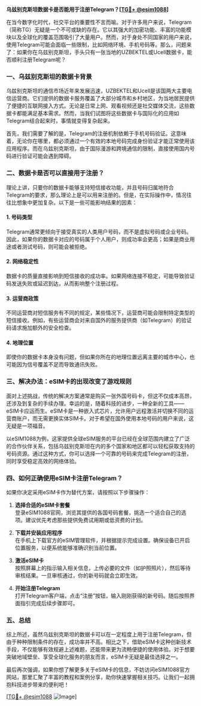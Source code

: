**乌兹别克斯坦数据卡是否能用于注册Telegram？[[TG💪+ @esim1088](https://t.me/s/esim1088)]**

在当今数字化时代，社交平台的重要性不言而喻。对于许多用户来说，Telegram（简称TG）无疑是一个不可或缺的存在。它以其强大的加密功能、丰富的功能模块以及全球化的覆盖范围吸引了大量用户。然而，对于身处不同国家的用户来说，使用Telegram可能会面临一些限制，比如网络环境、手机号码等。那么，问题来了：如果你在乌兹别克斯坦，手头只有一张当地的UZBEKTEL或Ucell数据卡，能否顺利注册Telegram呢？

### 一、乌兹别克斯坦的数据卡背景

乌兹别克斯坦的通信市场近年来发展迅速，UZBEKTEL和Ucell是该国两大主要电信运营商。它们提供的数据卡服务覆盖了大部分城市和乡村地区，为当地居民提供了便捷的互联网接入方式。无论是日常上网、观看视频还是社交媒体交流，这些数据卡都能满足基本需求。然而，当我们试图将这些数据卡与国际化的应用如Telegram结合起来时，事情就变得复杂起来。

首先，我们需要了解的是，Telegram的注册机制依赖于手机号码验证。这意味着，无论你在哪里，都必须通过一个有效的本地号码完成身份验证才能正常使用该应用程序。而在乌兹别克斯坦，由于国际漫游和跨境通信的限制，直接使用国内号码进行验证可能会遇到障碍。

### 二、数据卡是否可以直接用于注册？

理论上讲，只要你的数据卡能够支持短信接收功能，并且号码归属地符合Telegram的要求，那么理论上是可以用来注册的。但是，在实际操作中，情况往往比想象中更加复杂。以下是一些可能影响结果的因素：

#### 1. **号码类型**
   Telegram通常更倾向于接受真实的人类用户号码，而不是虚拟号码或企业号码。因此，如果你的数据卡对应的号码属于个人用户，则成功率会更高；如果是商业用途或者测试号码，则可能会被拒绝。

#### 2. **网络稳定性**
   数据卡的质量直接影响到短信接收的成功率。如果网络连接不稳定，可能导致验证码发送失败或延迟到达，从而影响整个注册过程。

#### 3. **运营商政策**
   不同运营商对短信服务有不同的规定，某些情况下，运营商可能会限制特定类型的短信接收。例如，有些运营商会对来自国外的服务提供商（如Telegram）的验证码请求施加额外的安全检查。

#### 4. **地理位置**
   即使你的数据卡本身没有问题，但如果你所在的地理位置远离主要的城市中心，也可能因为信号覆盖不足而导致通讯失败。

### 三、解决办法：eSIM卡的出现改变了游戏规则

面对上述挑战，传统的解决方案通常是购买一张外国号码卡，但这不仅成本高昂，还涉及到复杂的手续办理。幸运的是，随着科技的进步，一种全新的工具——eSIM卡应运而生。eSIM卡是一种嵌入式芯片，允许用户远程激活并切换不同的运营商账户，而无需更换实体SIM卡。对于希望在国外使用本地号码的用户来说，这无疑是一项福音。

以eSIM1088为例，这家提供全球eSIM服务的平台已经在全球范围内建立了广泛的合作伙伴关系，包括乌兹别克斯坦在内的多个国家和地区都可以轻松获取支持的号码资源。通过这种方式，你可以选择一个可靠的号码来完成Telegram的注册，同时享受稳定高效的网络体验。

### 四、如何正确使用eSIM卡注册Telegram？

如果你决定采用eSIM卡作为替代方案，请按照以下步骤操作：

1. **选择合适的eSIM卡套餐**  
   登录eSIM1088官网，浏览其提供的各国号码套餐，挑选一个适合自己的选项。建议优先考虑那些提供免费试用期或低资费的计划。

2. **下载并安装应用程序**  
   在手机上下载官方的eSIM管理软件，并根据提示完成设置。确保设备已开启位置服务，以便系统能够准确识别当前位置。

3. **激活eSIM卡**  
   按照屏幕上的指示输入相关信息，上传必要的文件（如护照照片），然后等待审核结果。一旦审核通过，你的新号码就会立即生效。

4. **开始注册Telegram**  
   打开Telegram客户端，点击“注册”按钮，输入刚刚获得的新号码。随后按照界面指引完成后续步骤即可。

### 五、总结

综上所述，虽然乌兹别克斯坦的数据卡可以在一定程度上用于注册Telegram，但由于种种限制条件的存在，成功率并不高。相比之下，借助eSIM卡这种创新技术手段，不仅能够有效规避上述难题，还能带来更为流畅便捷的使用体验。对于想要突破地域壁垒、享受全球化服务的朋友而言，eSIM卡无疑是最佳选择之一。

最后再次强调，如果你想了解更多关于eSIM卡的信息，不妨访问eSIM1088官方网站，那里汇聚了丰富的教程和案例分享，助你快速掌握相关技巧。让我们一起拥抱科技进步带来的便利吧！

[[TG💪+ @esim1088](https://t.me/s/esim1088) ![Image](https://i.postimg.cc/4NQfJmqS/Snipaste-2025-05-13-00-14-12.png)]